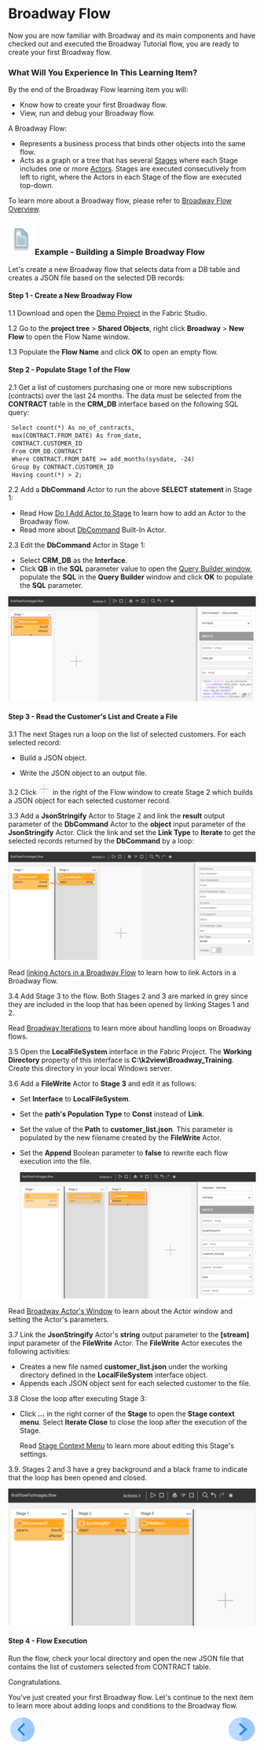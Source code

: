 # Broadway Flow 

Now you are now familiar with Broadway and its main components and have checked out and executed the Broadway Tutorial flow, you are ready to create your first Broadway flow. 


### What Will You Experience In This Learning Item?

By the end of the Broadway Flow learning item you will:

- Know how to create your first Broadway flow.
- View, run and debug your Broadway flow.


A Broadway Flow:
-  Represents a business process that binds other objects into the same flow. 
-  Acts as a graph or a tree that has several [Stages](/articles/19_Broadway/19_broadway_flow_stages.md) where each Stage includes one or more [Actors](/articles/19_Broadway/03_broadway_actor.md). Stages are executed consecutively from left to right, where the Actors in each Stage of the flow are executed top-down.


To learn more about a Broadway flow, please refer to [Broadway Flow Overview](/articles/19_Broadway/02a_broadway_flow_overview.md).

### ![](/academy/images/example.png)Example - Building a Simple Broadway Flow

Let's create a new Broadway flow that selects data from a DB table and creates a JSON file based on the selected DB records:

#### Step 1 - Create a New Broadway Flow

1.1 Download and open the [Demo Project](/articles/demo_project) in the Fabric Studio. 

1.2 Go to the **project tree** > **Shared Objects**, right click **Broadway** > **New Flow** to open the Flow Name window.

1.3 Populate the **Flow Name** and click **OK** to open an empty flow.

#### Step 2 - Populate Stage 1 of the Flow

2.1 Get a list of customers purchasing one or more new subscriptions (contracts) over the last 24 months. The data must be selected from the **CONTRACT** table in the **CRM_DB** interface based on the following SQL query:

```
 Select count(*) As no_of_contracts,
 max(CONTRACT.FROM_DATE) As from_date,
 CONTRACT.CUSTOMER_ID
 From CRM_DB.CONTRACT
 Where CONTRACT.FROM_DATE >= add_months(sysdate, -24)
 Group By CONTRACT.CUSTOMER_ID
 Having count(*) > 2;
```



 2.2 Add a **DbCommand** Actor to run the above **SELECT statement** in Stage 1: 
- Read How [Do I Add Actor to Stage](/articles/19_Broadway/03_broadway_actor.md#how-do-i-add-actor-to-stage) to learn how to add an Actor to the Broadway flow.
- Read more about [DbCommand](/articles/19_Broadway/04_built_in_actor_types.md#db) Built-In Actor. 

2.3 Edit the **DbCommand** Actor in Stage 1:

- Select **CRM_DB** as the **Interface**.
- Click **QB** in the **SQL** parameter value to open the [Query Builder window](/articles/11_query_builder/02_query_builder_window.md), populate the **SQL** in the **Query Builder** window and click **OK** to populate the **SQL** parameter.

 ![DbCommand-Example](/academy/Training_Level_1/99_Broadway/images/MyFirstFlow_Example_Stage1.png)

#### Step 3 - Read the Customer's List and Create a File
3.1 The next Stages run a loop on the list of selected customers. For each selected record: 

   - Build a JSON object.

   - Write the JSON object to an output file.

3.2 Click ![plus](/academy/Training_Level_1/99_Broadway/images/plus_icon.png) in the right of the Flow window to create Stage 2 which builds a JSON object for each selected customer record.

3.3 Add a **JsonStringify** Actor to Stage 2 and link the **result** output parameter of the **DbCommand** Actor to the **object** input parameter of the **JsonStringify** Actor. Click the link and set the **Link Type** to **Iterate** to get the selected records returned by the **DbCommand** by a loop:

   ![JsonStringify](/academy/Training_Level_1/99_Broadway/images/MyFirstFlow_Example_Stage2.png)

   Read [linking Actors in a Broadway Flow](/articles/19_Broadway/20_broadway_flow_linking_actors.md) to learn how to link Actors in a Broadway flow.

3.4 Add Stage 3 to the flow. Both Stages 2 and 3 are marked in grey since they are included in the loop that has been opened by linking Stages 1 and 2. 

   Read [Broadway Iterations](/articles/19_Broadway/21_iterations.md) to learn more about handling loops on Broadway flows. 

3.5 Open the **LocalFileSystem** interface in the Fabric Project. The **Working Directory** property of this interface is **C:\k2view\Broadway_Training**. Create this directory in your local Windows server.

3.6 Add a **FileWrite** Actor to **Stage 3** and edit it as follows:

   - Set **Interface** to **LocalFileSystem**. 

   - Set the **path's Population Type** to **Const** instead of **Link**.

   - Set the value of the **Path** to **customer_list.json**. This parameter is populated by the new filename created by the **FileWrite** Actor.

   - Set the **Append** Boolean parameter to **false** to rewrite each flow execution into the file.

     ![FileWrite](/academy/Training_Level_1/99_Broadway/images/MyFirstFlow_Example_Stage3.png)


  Read [Broadway Actor's Window](/articles/19_Broadway/03_broadway_actor_window.md) to learn about the Actor window and setting the Actor's parameters. 

3.7 Link the **JsonStringify** Actor's **string** output parameter to the **[stream]** input parameter of the **FileWrite** Actor. The **FileWrite** Actor executes the following activities:

   - Creates a new file named **customer_list.json** under the working directory defined in the **LocalFileSystem** interface object.
   - Appends each JSON object sent for each selected customer to the file.

3.8 Close the loop after executing Stage 3: 

- Click ***...*** in the right corner of the **Stage** to open the **Stage context menu**. Select **Iterate Close** to close the loop after the execution of the Stage.

  Read [Stage Context Menu](/articles/19_Broadway/18_broadway_flow_window.md#stage-context-menu) to learn more about editing this Stage's settings.

3.9. Stages 2 and 3 have a grey background and a black frame to indicate that the loop has been opened and closed.

   ![image](/academy/Training_Level_1/99_Broadway/images/MyFirstFlow_Example_Stage3_close_loop.png)

#### Step 4 - Flow Execution

Run the flow, check your local directory and open the new JSON file that contains the list of customers selected from CONTRACT table.

Congratulations.

You've just created your first Broadway flow. Let's continue to the next item to learn more about adding loops and conditions to the Broadway flow.

[![Previous](/articles/images/Previous.png)](/academy/Training_Level_1/99_Broadway/04_broadway_tutorials.md)[<img align="right" width="60" height="54" src="/articles/images/Next.png">](/academy/Training_Level_1/99_Broadway/06_broadway_flow_adding_loops_and_conditions.md)
